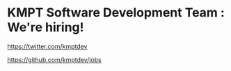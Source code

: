 # KMPT Software Development Team : We're hiring!

https://twitter.com/kmptdev

https://github.com/kmptdev/jobs
